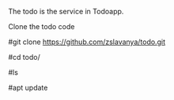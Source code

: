 The todo is the service in Todoapp.

Clone the todo code

#git clone https://github.com/zslavanya/todo.git

#cd todo/

#ls

#apt update
